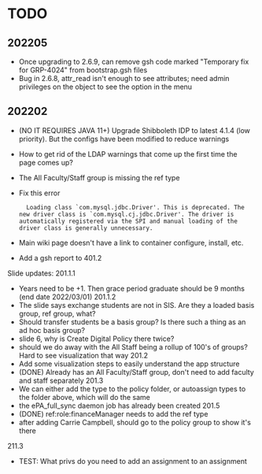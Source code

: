 TODO
=====


202205
-------
- Once upgrading to 2.6.9, can remove gsh code marked "Temporary fix for GRP-4024" from bootstrap.gsh files
- Bug in 2.6.8, attr_read isn't enough to see attributes; need admin privileges on the object to see the option in the menu

202202
-------

- (NO IT REQUIRES JAVA 11+) Upgrade Shibboleth IDP to latest 4.1.4 (low priority). But the configs have been modified to reduce warnings
- How to get rid of the LDAP warnings that come up the first time the page comes up?
- The All Faculty/Staff group is missing the ref type
- Fix this error

        Loading class `com.mysql.jdbc.Driver'. This is deprecated. The new driver class is `com.mysql.cj.jdbc.Driver'. The driver is automatically registered via the SPI and manual loading of the driver class is generally unnecessary.
- Main wiki page doesn't have a link to container configure, install, etc.
- Add a gsh report to 401.2

Slide updates:
201.1.1
- Years need to be +1. Then grace period graduate should be 9 months (end date 2022/03/01)
201.1.2
- The slide says exchange students are not in SIS. Are they a loaded basis group, ref group, what?
- Should transfer students be a basis group? Is there such a thing as an ad hoc basis group?
- slide 6, why is Create Digital Policy there twice?
- should we do away with the All Staff being a rollup of 100's of groups? Hard to see visualization that way
201.2
- Add some visualization steps to easily understand the app structure
- (DONE) Already has an All Faculty/Staff group, don't need to add faculty and staff separately
201.3
- We can either add the type to the policy folder, or autoassign types to the folder above, which will do the same
- the ePA_full_sync daemon job has already been created
201.5
- (DONE) ref:role:financeManager needs to add the ref type
- after adding Carrie Campbell, should go to the policy group to show it's there


211.3
- TEST: What privs do you need to add an assignment to an assignment
